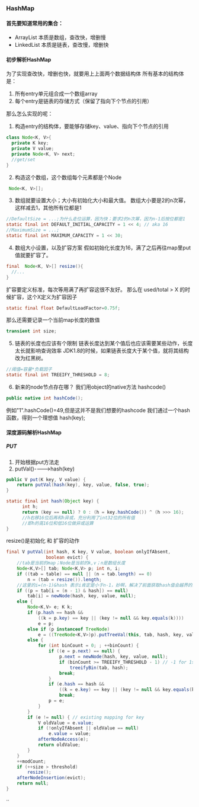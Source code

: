 ### HashMap

#### 首先要知道常用的集合：
- ArrayList 本质是数组，查改快，增删慢
- LinkedList 本质是链表，查改慢，增删快

#### 初步解析HashMap
为了实现查改快，增删也快，就要用上上面两个数据结构体
所有基本的结构体是：
1. 所有entry单元组合成一个数组array
2. 每个entry是链表的存储方式（保留了指向下个节点的引用）

那么怎么实现的呢：
1. 构造entry的结构体，要能够存储key、value、指向下个节点的引用
```java
class Node<K, V>{
  private K key;
  private V value;
  private Node<K, V> next;
  //get/set
}
```

2. 构造这个数组，这个数组每个元素都是个Node
```java
 Node<K, V>[];
```

3. 数组就要设置大小；大小有初始化大小和最大值。
数组大小要是2的n次幂，这样减去1，其他所有位都是1
```java
//DefaultSize = ...;为什么走位运算，因为快；要求2的n次幂，因为n-1后按位都是1
static final int DEFAULT_INITIAL_CAPACITY = 1 << 4; // aka 16
//MaximumSize = ...;
static final int MAXIMUM_CAPACITY = 1 << 30;
```

4. 数组大小设置，以及扩容方案
假如初始化长度为16，满了之后再往map里put值就要扩容了。
```java
final  Node<K, V>[] resize(){
  //...
}
```
扩容要定义标准，每次等用满了再扩容这很不友好。
那么在 used/total > X 的时候扩容，这个X定义为扩容因子
```java
static final float DefaultLoadFactor=0.75f;
```
那么还需要记录一个当前map长度的数值
```java
transient int size;
```
5. 链表的长度也应该有个限制
链表长度达到某个值后也应该需要某些动作，长度太长就影响查询效率
JDK1.8的时候，如果链表长度大于某个值，就将其结构改为红黑树。
```java
//阈值=容量*负载因子
static final int TREEIFY_THRESHOLD = 8;
```
6. 新来的node节点存在哪？
我们用object的native方法 hashcode()
```java
public native int hashCode();
```
例如"1".hashCode()=49,但是这并不是我们想要的hashcode
我们通过一个hash函数，得到一个理想值 hash(key);

#### 深度源码解析HashMap
##### PUT
1. 开始根据put方法走
2. putVal()---->hash(key)
```java
public V put(K key, V value) {                         
    return putVal(hash(key), key, value, false, true);
}                                                      
```
```java
static final int hash(Object key) {
      int h;
      return (key == null) ? 0 : (h = key.hashCode()) ^ (h >>> 16);
      //h右移16位后再和h异或，充分利用了int32位的所有值
      //即h的高16位和低16位做异或运算
}
```
resize()是初始化 和 扩容的动作
```java
final V putVal(int hash, K key, V value, boolean onlyIfAbsent,
               boolean evict) {
    //tab是当前的map；Node是当前的k,v；n是数组长度
    Node<K,V>[] tab; Node<K,V> p; int n, i;
    if ((tab = table) == null || (n = tab.length) == 0)
        n = (tab = resize()).length;
    //这里的i=(n-1)&hash 表示i肯定是小于n-1，妙啊，解决了前面获取hash值会越界的问题
    if ((p = tab[i = (n - 1) & hash]) == null)
        tab[i] = newNode(hash, key, value, null);
    else {
        Node<K,V> e; K k;
        if (p.hash == hash &&
            ((k = p.key) == key || (key != null && key.equals(k))))
            e = p;
        else if (p instanceof TreeNode)
            e = ((TreeNode<K,V>)p).putTreeVal(this, tab, hash, key, value);
        else {
            for (int binCount = 0; ; ++binCount) {
                if ((e = p.next) == null) {
                    p.next = newNode(hash, key, value, null);
                    if (binCount >= TREEIFY_THRESHOLD - 1) // -1 for 1st
                        treeifyBin(tab, hash);
                    break;
                }
                if (e.hash == hash &&
                    ((k = e.key) == key || (key != null && key.equals(k))))
                    break;
                p = e;
            }
        }
        if (e != null) { // existing mapping for key
            V oldValue = e.value;
            if (!onlyIfAbsent || oldValue == null)
                e.value = value;
            afterNodeAccess(e);
            return oldValue;
        }
    }
    ++modCount;
    if (++size > threshold)
        resize();
    afterNodeInsertion(evict);
    return null;
}
```








































··
